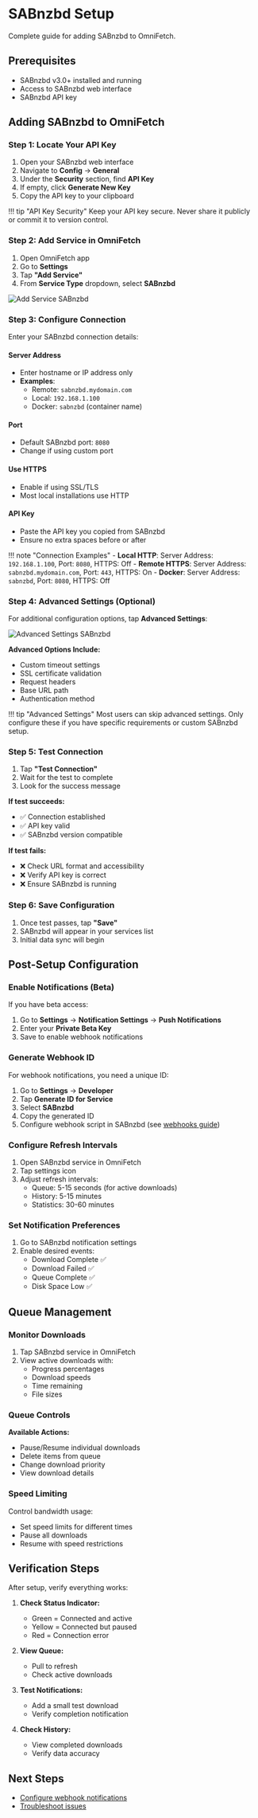 # SABnzbd Setup

Complete guide for adding SABnzbd to OmniFetch.

## Prerequisites

- SABnzbd v3.0+ installed and running
- Access to SABnzbd web interface
- SABnzbd API key

## Adding SABnzbd to OmniFetch

### Step 1: Locate Your API Key

1. Open your SABnzbd web interface
2. Navigate to **Config** → **General**
3. Under the **Security** section, find **API Key**
4. If empty, click **Generate New Key**
5. Copy the API key to your clipboard

!!! tip "API Key Security"
    Keep your API key secure. Never share it publicly or commit it to version control.

### Step 2: Add Service in OmniFetch

1. Open OmniFetch app
2. Go to **Settings**
3. Tap **"Add Service"**
4. From **Service Type** dropdown, select **SABnzbd**

![Add Service SABnzbd](../../assets/images/add-service/add-service-sabnzbd-iphone-16-pro.png)

### Step 3: Configure Connection

Enter your SABnzbd connection details:

#### Server Address

- Enter hostname or IP address only
- **Examples**:
  - Remote: `sabnzbd.mydomain.com`
  - Local: `192.168.1.100`
  - Docker: `sabnzbd` (container name)

#### Port

- Default SABnzbd port: `8080`
- Change if using custom port

#### Use HTTPS

- Enable if using SSL/TLS
- Most local installations use HTTP

#### API Key

- Paste the API key you copied from SABnzbd
- Ensure no extra spaces before or after

!!! note "Connection Examples"
    - **Local HTTP**: Server Address: `192.168.1.100`, Port: `8080`, HTTPS: Off
    - **Remote HTTPS**: Server Address: `sabnzbd.mydomain.com`, Port: `443`, HTTPS: On
    - **Docker**: Server Address: `sabnzbd`, Port: `8080`, HTTPS: Off

### Step 4: Advanced Settings (Optional)

For additional configuration options, tap **Advanced Settings**:

![Advanced Settings SABnzbd](../../assets/images/add-service/add-service-sabnzbd-advsettings-iphone-16-pro.png)

**Advanced Options Include:**
- Custom timeout settings
- SSL certificate validation
- Request headers
- Base URL path
- Authentication method

!!! tip "Advanced Settings"
    Most users can skip advanced settings. Only configure these if you have specific requirements or custom SABnzbd setup.

### Step 5: Test Connection

1. Tap **"Test Connection"**
2. Wait for the test to complete
3. Look for the success message

**If test succeeds:**
- ✅ Connection established
- ✅ API key valid
- ✅ SABnzbd version compatible

**If test fails:**
- ❌ Check URL format and accessibility
- ❌ Verify API key is correct
- ❌ Ensure SABnzbd is running

### Step 6: Save Configuration

1. Once test passes, tap **"Save"**
2. SABnzbd will appear in your services list
3. Initial data sync will begin

## Post-Setup Configuration

### Enable Notifications (Beta)

If you have beta access:

1. Go to **Settings** → **Notification Settings** → **Push Notifications**
2. Enter your **Private Beta Key**
3. Save to enable webhook notifications

### Generate Webhook ID

For webhook notifications, you need a unique ID:

1. Go to **Settings** → **Developer**
2. Tap **Generate ID for Service**
3. Select **SABnzbd**
4. Copy the generated ID
5. Configure webhook script in SABnzbd (see [webhooks guide](webhooks.md))

### Configure Refresh Intervals

1. Open SABnzbd service in OmniFetch
2. Tap settings icon
3. Adjust refresh intervals:
   - Queue: 5-15 seconds (for active downloads)
   - History: 5-15 minutes
   - Statistics: 30-60 minutes

### Set Notification Preferences

1. Go to SABnzbd notification settings
2. Enable desired events:
   - Download Complete ✅
   - Download Failed ✅
   - Queue Complete ✅
   - Disk Space Low ✅

## Queue Management

### Monitor Downloads

1. Tap SABnzbd service in OmniFetch
2. View active downloads with:
   - Progress percentages
   - Download speeds
   - Time remaining
   - File sizes

### Queue Controls

**Available Actions:**
- Pause/Resume individual downloads
- Delete items from queue
- Change download priority
- View download details

### Speed Limiting

Control bandwidth usage:
- Set speed limits for different times
- Pause all downloads
- Resume with speed restrictions

## Verification Steps

After setup, verify everything works:

1. **Check Status Indicator:**
   - Green = Connected and active
   - Yellow = Connected but paused
   - Red = Connection error

2. **View Queue:**
   - Pull to refresh
   - Check active downloads

3. **Test Notifications:**
   - Add a small test download
   - Verify completion notification

4. **Check History:**
   - View completed downloads
   - Verify data accuracy

## Next Steps

- [Configure webhook notifications](webhooks.md)
- [Troubleshoot issues](../../troubleshooting/common-issues.md)